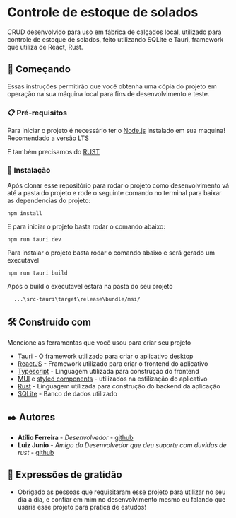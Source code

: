 # Controle de estoque de solados

CRUD desenvolvido para uso em fábrica de calçados local, utilizado para controle de estoque de solados, feito utilizando SQLite e Tauri, framework que utiliza de React, Rust.

## 🚀 Começando

Essas instruções permitirão que você obtenha uma cópia do projeto em operação na sua máquina local para fins de desenvolvimento e teste.


### 📋 Pré-requisitos

Para iniciar o projeto é necessário ter o [Node.js](https://nodejs.org/en) instalado em sua maquina! Recomendado a versão LTS 

E também precisamos do [RUST](https://www.rust-lang.org/pt-BR/learn/get-started) 

### 🔧 Instalação

Após clonar esse repositório para rodar o projeto como desenvolvimento vá até a pasta do projeto e rode o seguinte comando no terminal para baixar as dependencias do projeto:

```
npm install
```

E para iniciar o projeto basta rodar o comando abaixo:

```
npm run tauri dev
```

Para instalar o projeto basta rodar o comando abaixo e será gerado um executavel

```
npm run tauri build
```

Após o build o executavel estara na pasta do seu projeto 

```
  ...\src-tauri\target\release\bundle/msi/
```

## 🛠️ Construído com

Mencione as ferramentas que você usou para criar seu projeto

* [Tauri](https://tauri.app/) - O framework utilizado para criar o aplicativo desktop
* [ReactJS](https://react.dev/) - Framework utilizado para criar o frontend do aplicativo
* [Typescript](https://www.typescriptlang.org/) - Linguagem utilizada para construção do frontend
* [MUI](https://mui.com/) e [styled components](https://styled-components.com/) - utilizados na estilização do aplicativo
* [Rust](https://www.rust-lang.org/pt-BR) - Linguagem utilizada para construção do backend da aplicação
* [SQLite](https://www.sqlite.org/index.html) - Banco de dados utilizado

## ✒️ Autores

* **Atílio Ferreira** - *Desenvolvedor* - [github](https://github.com/atiliosilfer)
* **Luiz Junio** - *Amigo do Desenvolvedor que deu suporte com duvidas de rust* - [github](https://github.com/SeraphyBR)

## 🎁 Expressões de gratidão

* Obrigado as pessoas que requisitaram esse projeto para utilizar no seu dia a dia, e confiar em mim no desenvolvimento mesmo eu falando que usaria esse projeto para pratica de estudos!

